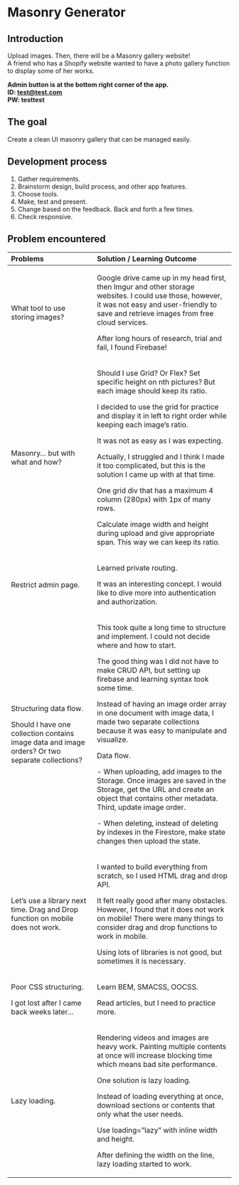 # Masonry Generator

## Introduction
Upload images. Then, there will be a Masonry gallery website!  
A friend who has a Shopify website wanted to have a photo gallery function to display some of her works.  

**Admin button is at the bottom right corner of the app.**  
**ID: test@test.com**  
**PW: testtest**  

## The goal
Create a clean UI masonry gallery that can be managed easily.

## Development process
1. Gather requirements.
2. Brainstorm design, build process, and other app features.
3. Choose tools.
4. Make, test and present.
5. Change based on the feedback. Back and forth a few times.
6. Check responsive.

## Problem encountered

| **Problems** | **Solution / Learning Outcome** |
| :- | :- |
|What tool to use storing images?|<p>Google drive came up in my head first, then Imgur and other storage websites. I could use those, however, it was not easy and user-friendly to save and retrieve images from free cloud services.</p><p>After long hours of research, trial and fail, I found Firebase!</p>|
|Masonry… but with what and how?|<p>Should I use Grid? Or Flex? Set specific height on nth pictures? But each image should keep its ratio.</p><p>I decided to use the grid for practice and display it in left to right order while keeping each image’s ratio.</p><p>It was not as easy as I was expecting.</p><p>Actually, I struggled and I think I made it too complicated, but this is the solution I came up with at that time.</p><p></p><p>One grid div that has a maximum 4 column (280px) with 1px of many rows.</p><p>Calculate image width and height during upload and give appropriate span. This way we can keep its ratio.</p><p></p><p></p>|
|Restrict admin page.|<p>Learned private routing.</p><p>It was an interesting concept. I would like to dive more into authentication and authorization. </p>|
|<p>Structuring data flow.</p><p>Should I have one collection contains image data and image orders? Or two separate collections?</p><p></p><p></p><p></p>|<p>This took quite a long time to structure and implement. I could not decide where and how to start.</p><p>The good thing was I did not have to make CRUD API, but setting up firebase and learning syntax took some time.</p><p></p><p>Instead of having an image order array in one document with image data, I made two separate collections because it was easy to manipulate and visualize. </p><p></p><p>Data flow.</p><p>- When uploading, add images to the Storage. Once images are saved in the Storage, get the URL and create an object that contains other metadata. Third, update image order.</p><p>- When deleting, instead of deleting by indexes in the Firestore, make state changes then upload the state.</p><p></p>|
|Let’s use a library next time. Drag and Drop function on mobile does not work.|<p>I wanted to build everything from scratch, so I used HTML drag and drop API. </p><p>It felt really good after many obstacles. However, I found that it does not work on mobile! There were many things to consider drag and drop functions to work in mobile.</p><p>Using lots of libraries is not good, but sometimes it is necessary.</p>|
|<p>Poor CSS structuring.</p><p>I got lost after I came back weeks later...</p>|<p>Learn BEM, SMACSS, OOCSS.</p><p>Read articles, but I need to practice more.</p>|
|Lazy loading.|<p>Rendering videos and images are heavy work. Painting multiple contents at once will increase blocking time which means bad site performance.</p><p>One solution is lazy loading.</p><p>Instead of loading everything at once, download sections or contents that only what the user needs.</p><p>Use loading=”lazy” with inline width and height.</p><p>After defining the width on the line, lazy loading started to work.</p>|

